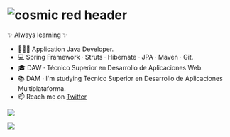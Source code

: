 #  ![cosmic red header](https://assets.codepen.io/527512/twitch_cover.jpg?width=1000&height=200&format=auto&fit=cover)

✨ Always learning ✨

- 👨🏻‍💻 Application Java Developer. 
- 💻 Spring Framework · Struts · Hibernate · JPA · Maven · Git. 
- 🎓 DAW · Técnico Superior en Desarrollo de Aplicaciones Web.
- 📚 DAM · I'm studying Técnico Superior en Desarrollo de Aplicaciones Multiplataforma.
- 📫 Reach me on [Twitter](https://twitter.com/RaulGB88)

<a href=""> <img align="center" src="https://github-readme-stats-sigma-five.vercel.app/api/top-langs/?username=RaulGB88&theme=react&line_height=40&hide=css"/> </a>

<a href=""> <img align="center" src="https://github-readme-stats.vercel.app/api/?username=RaulGB88"/> </a>
